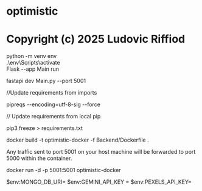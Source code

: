 # optimistic
#  Copyright (c) 2025 Ludovic Riffiod

python -m venv env  
.\env\Scripts\activate     
Flask --app Main run

fastapi dev Main.py --port 5001

//Update requirements from imports 

pipreqs --encoding=utf-8-sig --force   

// Update requirements from local pip 

pip3 freeze > requirements.txt    

docker build -t optimistic-docker -f Backend/Dockerfile .

Any traffic sent to port 5001 on your host machine will be forwarded to port 5000 within the container.

docker run -d -p 5001:5001 optimistic-docker

$env:MONGO_DB_URI=
$env:GEMINI_API_KEY =
$env:PEXELS_API_KEY=